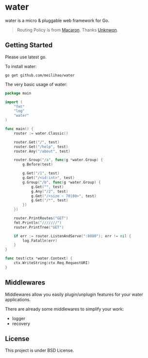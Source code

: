 # water

water is a micro & pluggable web framework for Go.

> Routing Policy is from [Macaron](github.com/go-macaron/macaron). Thanks [Unknwon](https://github.com/Unknwon).

## Getting Started

Please use latest go.

To install water:

	go get github.com/meilihao/water

The very basic usage of water:

```go
package main

import (
	"fmt"
	"log"
	"water"
)

func main() {
	router := water.Classic()

	router.Get("/", test)
	router.Get("/help", test)
	router.Any("/about", test)

	router.Group("/a", func(g *water.Group) {
		g.Before(test)

		g.Get("/1", test)
		g.Get("/<id:int>", test)
		g.Group("/b", func(g *water.Group) {
			g.Get("", test)
			g.Any("/2", test)
			g.Get("/<size ~ 70|80>", test)
			g.Get("/*", test)
		})
	})

	router.PrintRoutes("GET")
	fmt.Println("///////")
	router.PrintTree("GET")

	if err := router.ListenAndServe(":8080"); err != nil {
		log.Fatalln(err)
	}
}

func test(ctx *water.Context) {
	ctx.WriteString(ctx.Req.RequestURI)
}
```

## Middlewares

Middlewares allow you easily plugin/unplugin features for your water applications.

There are already some middlewares to simplify your work:

- logger
- recovery

## License

This project is under BSD License.
